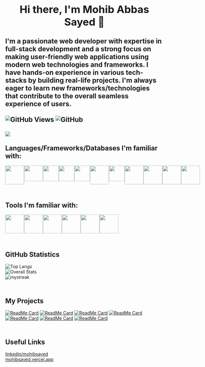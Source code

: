 ### <div align="center"><h1>Hi there, I'm Mohib Abbas Sayed 👋</h1></div> 

## I'm a passionate web developer with expertise in full-stack development and a strong focus on making user-friendly web applications using modern web technologies and frameworks. I have hands-on experience in various tech-stacks by building real-life projects. I'm always eager to learn new frameworks/technologies that contribute to the overall seamless experience of users.<br/><br/> ![GitHub Views](https://komarev.com/ghpvc/?username=MohibSayed) <img alt="GitHub" src="https://img.shields.io/badge/dynamic/json?logo=github&label=GitHub+Followers&labelColor=282c34&color=181717&query=%24.data.totalSubs&url=https%3A%2F%2Fapi.spencerwoo.com%2Fsubstats%2F%3Fsource%3Dgithub%26queryKey%3DMohibSayed&longCache=true"/><br/><br/><img src="https://github-profile-trophy.vercel.app/?username=MohibSayed&theme=juicyfresh&no-bg=true" /><br/><br/>Languages/Frameworks/Databases I'm familiar with:
<div style="display: flex;">
  <img src="https://www.freepnglogos.com/uploads/html5-logo-png/html5-logo-devextreme-multi-purpose-controls-html-javascript-3.png" height="60"/>
  <img src="https://upload.wikimedia.org/wikipedia/commons/thumb/b/b2/Bootstrap_logo.svg/2560px-Bootstrap_logo.svg.png" width="60" height="50"/>
  <img src="https://static-00.iconduck.com/assets.00/nextjs-icon-512x512-11yvtwzn.png" height="50"/>
  <img src="https://upload.wikimedia.org/wikipedia/commons/thumb/a/a7/React-icon.svg/2300px-React-icon.svg.png" height="50"/>
  <img src="https://upload.wikimedia.org/wikipedia/commons/thumb/4/4c/Typescript_logo_2020.svg/2048px-Typescript_logo_2020.svg.png" height="50"/>
  <img src="https://res.cloudinary.com/startup-grind/image/upload/c_fill,dpr_2.0,f_auto,g_center,h_1080,q_100,w_1080/v1/gcs/platform-data-dsc/events/Tailwind_CSS_Logo.svg_GkNDLAs.png" height="60"/>
  <img src="https://upload.wikimedia.org/wikipedia/commons/thumb/2/27/PHP-logo.svg/2560px-PHP-logo.svg.png" height="50" weight="50"/>
  <img src="https://1000logos.net/wp-content/uploads/2020/08/MySQL-Logo.png" height="60"/>
   <img src="https://upload.wikimedia.org/wikipedia/commons/thumb/6/6a/JavaScript-logo.png/640px-JavaScript-logo.png" height="60"/>
  <img src="https://upload.wikimedia.org/wikipedia/commons/thumb/c/c3/Python-logo-notext.svg/1869px-Python-logo-notext.svg.png" height="60"/>
  <img src="https://cdn4.iconfinder.com/data/icons/logos-and-brands/512/181_Java_logo_logos-512.png" height="60"/>
</div>


## <br/>Tools I'm familiar with:
<div style="display: flex;">
  <img src="https://upload.wikimedia.org/wikipedia/commons/3/33/Figma-logo.svg" height="60"/>
  <a href="https://www.framer.com/"><img src="https://cdn.iconscout.com/icon/free/png-256/free-framer-logo-3609961-3014601.png"  height="60"/></a>
  <img src="https://res.cloudinary.com/crunchbase-production/image/upload/c_lpad,f_auto,q_auto:eco,dpr_1/jqycac4nitgaoauawrxg" height="60"/>
  <img src="https://upload.wikimedia.org/wikipedia/commons/thumb/e/e0/Git-logo.svg/1280px-Git-logo.svg.png" height="60"/>
  <img src="https://1000logos.net/wp-content/uploads/2021/05/GitHub-logo.png" height="60"/>
  <img src="https://logovtor.com/wp-content/uploads/2020/10/vercel-inc-logo-vector.png" height="60"/>
</div>


## <br/>GitHub Statistics
  ![Top Langs](https://github-readme-stats.vercel.app/api/top-langs/?username=MohibSayed&layout=compact&hide=Hack)
  <br/>
  ![Overall Stats](https://github-readme-stats.vercel.app/api?username=MohibSayed&count_private=true&show_icons=true&hide=contribs) 
  <br/>
  <img src="https://github-readme-streak-stats.herokuapp.com/?user=MohibSayed&theme=light" alt="mystreak"/>
  <br/>

  ## <br/>My Projects
    
  [![ReadMe Card](https://github-readme-stats.vercel.app/api/pin/?username=MohibSayed&repo=UrbanGarden)](https://github.com/MohibSayed/UrbanGarden)
  [![ReadMe Card](https://github-readme-stats.vercel.app/api/pin/?username=MohibSayed&repo=TimeDesk)](https://github.com/MohibSayed/TimeDesk)
  [![ReadMe Card](https://github-readme-stats.vercel.app/api/pin/?username=MohibSayed&repo=WB2-ExpenseTracker)](https://github.com/MohibSayed/WB2-ExpenseTracker)
  [![ReadMe Card](https://github-readme-stats.vercel.app/api/pin/?username=MohibSayed&repo=Bank_Management)](https://github.com/MohibSayed/Bank_Management)
  [![ReadMe Card](https://github-readme-stats.vercel.app/api/pin/?username=MohibSayed&repo=EduStacks-HP)](https://github.com/MohibSayed/EduStacks-HP)
  [![ReadMe Card](https://github-readme-stats.vercel.app/api/pin/?username=MohibSayed&repo=OrganicStore)](https://github.com/MohibSayed/OrganicStore)
    [![ReadMe Card](https://github-readme-stats.vercel.app/api/pin/?username=MohibSayed&repo=WB1-Spotify)](https://github.com/MohibSayed/WB1-Spotify)
  
## <br/>Useful Links
<a href="https://www.linkedin.com/in/mohib-abbas-sayed-83837422a/">linkedin/mohibsayed</a> <br/>
<a href="https://mohibsayed.vercel.app/">mohibsayed.vercel.app</a>
